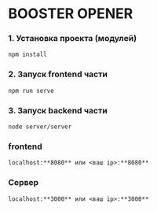 # BOOSTER OPENER

### 1. Установка проекта (модулей)
```
npm install
```

### 2. Запуск frontend части
```
npm run serve
```

### 3. Запуск backend части
```
node server/server
```

### frontend
```
localhost:**8080** или <ваш ip>:**8080**
```

### Сервер
```
localhost:**3000** или <ваш ip>:**3000**
```
